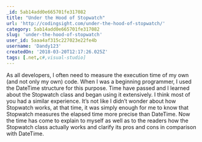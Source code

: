 ```yaml
---
_id: 5ab14add0e665701fe317082
title: "Under the Hood of Stopwatch"
url: 'http://codingsight.com/under-the-hood-of-stopwatch/'
category: 5ab14add0e665701fe317082
slug: 'under-the-hood-of-stopwatch'
user_id: 5aaa4af315c227023e22fe4b
username: 'Dandy123'
createdOn: '2018-03-20T12:17:26.025Z'
tags: [.net,c#,visual-studio]
---
```


As all developers, I often need to measure the execution time of my own (and not only my own) code. When I was a beginning programmer, I used the DateTime structure for this purpose. Time have passed and I learned about the Stopwatch class and began using it extensively. I think most of you had a similar experience. It’s not like I didn’t wonder about how Stopwatch works, at that time, it was simply enough for me to know that Stopwatch measures the elapsed time more precise than DateTime. Now the time has come to explain to myself as well as to the readers how the Stopwatch class actually works and clarify its pros and cons in comparison with DateTime.
